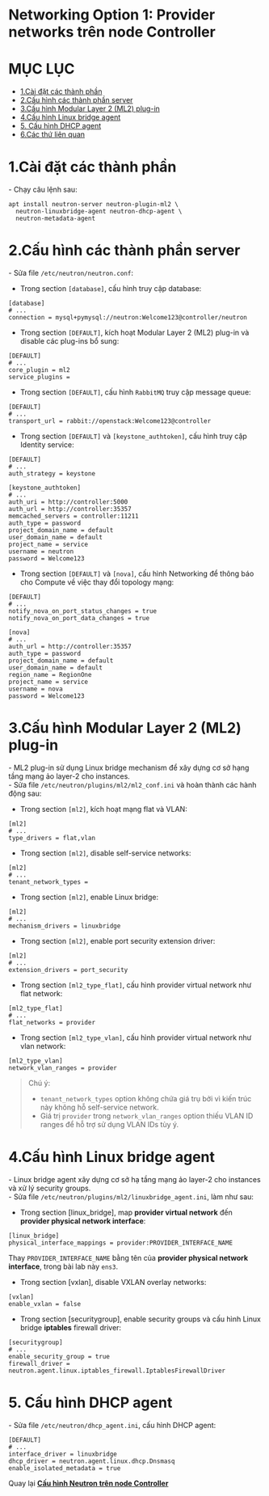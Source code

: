 # Networking Option 1: Provider networks trên node Controller



# MỤC LỤC
- [1.Cài đặt các thành phần](#1)
- [2.Cấu hình các thành phần server](#2)
- [3.Cấu hình Modular Layer 2 (ML2) plug-in](#3)
- [4.Cấu hình Linux bridge agent](#4)
- [5. Cấu hình DHCP agent](#5)
- [6.Các thứ liên quan](#6)



<a name="1"></a>

# 1.Cài đặt các thành phần
\- Chạy câu lệnh sau:  
```
apt install neutron-server neutron-plugin-ml2 \
  neutron-linuxbridge-agent neutron-dhcp-agent \
  neutron-metadata-agent
```

<a name="2"></a>

# 2.Cấu hình các thành phần server
\- Sửa file `/etc/neutron/neutron.conf`:  
- Trong section `[database]`, cấu hình truy cập database:  
```
[database]
# ...
connection = mysql+pymysql://neutron:Welcome123@controller/neutron
```

- Trong section `[DEFAULT]`, kích hoạt Modular Layer 2 (ML2) plug-in và disable các plug-ins bổ sung:  
```
[DEFAULT]
# ...
core_plugin = ml2
service_plugins =
```

- Trong section `[DEFAULT]`, cấu hình `RabbitMQ` truy cập message queue:  
```
[DEFAULT]
# ...
transport_url = rabbit://openstack:Welcome123@controller
```

- Trong section `[DEFAULT]` và `[keystone_authtoken]`, cấu hình truy cập Identity service:  
```
[DEFAULT]
# ...
auth_strategy = keystone

[keystone_authtoken]
# ...
auth_uri = http://controller:5000
auth_url = http://controller:35357
memcached_servers = controller:11211
auth_type = password
project_domain_name = default
user_domain_name = default
project_name = service
username = neutron
password = Welcome123
```

- Trong section `[DEFAULT]` và `[nova]`, cấu hình Networking để thông báo cho Compute về việc thay đổi topology mạng:  
```
[DEFAULT]
# ...
notify_nova_on_port_status_changes = true
notify_nova_on_port_data_changes = true

[nova]
# ...
auth_url = http://controller:35357
auth_type = password
project_domain_name = default
user_domain_name = default
region_name = RegionOne
project_name = service
username = nova
password = Welcome123
```

<a name="3"></a>

# 3.Cấu hình Modular Layer 2 (ML2) plug-in
\- ML2 plug-in sử dụng Linux bridge mechanism để xây dựng cơ sở hạng tầng mạng ảo layer-2 cho instances.  
\- Sửa file `/etc/neutron/plugins/ml2/ml2_conf.ini` và hoàn thành các hành động sau:  
- Trong section `[ml2]`, kích hoạt mạng flat và VLAN:  
```
[ml2]
# ...
type_drivers = flat,vlan
```

- Trong section `[ml2]`, disable self-service networks:  
```
[ml2]
# ...
tenant_network_types =
```

- Trong section `[ml2]`, enable Linux bridge:  
```
[ml2]
# ...
mechanism_drivers = linuxbridge
```   

- Trong section `[ml2]`, enable port security extension driver:  
```
[ml2]
# ...
extension_drivers = port_security
```

- Trong section `[ml2_type_flat]`, cấu hình provider virtual network như flat network:  
```
[ml2_type_flat]
# ...
flat_networks = provider
```

- Trong section `[ml2_type_vlan]`, cấu hình provider virtual network như vlan network:  
```
[ml2_type_vlan]
network_vlan_ranges = provider
```


>Chú ý:  
>- `tenant_network_types` option không chứa giá trụ bởi vì kiến trúc này không hỗ self-service network.  
>- Giá trị `provider` trong `network_vlan_ranges` option thiếu VLAN ID ranges để hỗ trợ sử dụng VLAN IDs tùy ý.

<a name="4"></a>

# 4.Cấu hình Linux bridge agent
\- Linux bridge agent xây dựng cơ sở hạ tầng mạng ảo layer-2 cho instances và xử lý security groups.  
\- Sửa file `/etc/neutron/plugins/ml2/linuxbridge_agent.ini`, làm như sau:  
- Trong section [linux_bridge], map **provider virtual network** đến **provider physical network interface**:  
```
[linux_bridge]
physical_interface_mappings = provider:PROVIDER_INTERFACE_NAME
```

Thay `PROVIDER_INTERFACE_NAME` bằng tên của **provider physical network interface**, trong bài lab này `ens3`.  
- Trong section [vxlan], disable VXLAN overlay networks:  
```
[vxlan]
enable_vxlan = false
```

- Trong section [securitygroup], enable security groups và cấu hình Linux bridge **iptables** firewall driver:  
```
[securitygroup]
# ...
enable_security_group = true
firewall_driver = neutron.agent.linux.iptables_firewall.IptablesFirewallDriver
```

<a name="5"></a>

# 5. Cấu hình DHCP agent
\- Sửa file `/etc/neutron/dhcp_agent.ini`, cấu hình DHCP agent:  
```
[DEFAULT]
# ...
interface_driver = linuxbridge
dhcp_driver = neutron.agent.linux.dhcp.Dnsmasq
enable_isolated_metadata = true
```


Quay lại [**Cấu hình Neutron trên node Controller**](Install_OPS_with_Linuxbridge.md#config_neutron_controller)







